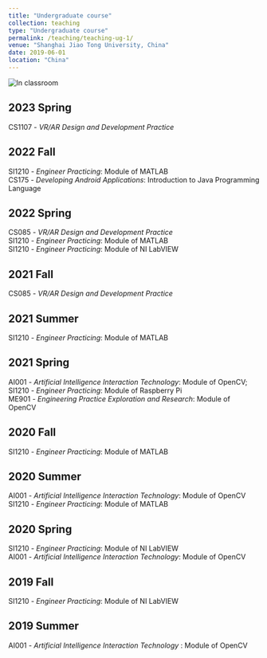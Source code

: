```yaml
---
title: "Undergraduate course"
collection: teaching
type: "Undergraduate course"
permalink: /teaching/teaching-ug-1/
venue: "Shanghai Jiao Tong University, China"
date: 2019-06-01
location: "China"
---
```


![In classroom](/images/teaching.jpg)
## 2023 Spring
CS1107 - *VR/AR Design and Development Practice* <br>

## 2022 Fall
SI1210 - *Engineer Practicing*: Module of MATLAB <br>
CS175 - *Developing Android Applications*: Introduction to Java Programming Language

## 2022 Spring
CS085 - *VR/AR Design and Development Practice* <br>
SI1210 - *Engineer Practicing*: Module of MATLAB <br>
SI1210 - *Engineer Practicing*: Module of NI LabVIEW

## 2021 Fall
CS085 - *VR/AR Design and Development Practice*
## 2021 Summer
SI1210 - *Engineer Practicing*: Module of MATLAB
## 2021 Spring
AI001 - *Artificial Intelligence Interaction Technology*: Module of OpenCV;<br>
SI1210 - *Engineer Practicing*: Module of Raspberry Pi<br>
ME901 - *Engineering Practice Exploration and Research*: Module of OpenCV


## 2020 Fall
SI1210 - *Engineer Practicing*: Module of MATLAB
## 2020 Summer
AI001 - *Artificial Intelligence Interaction Technology*: Module of OpenCV<br>
SI1210 - *Engineer Practicing*: Module of MATLAB
## 2020 Spring
SI1210 - *Engineer Practicing*: Module of NI LabVIEW<br>
AI001 - *Artificial Intelligence Interaction Technology*: Module of OpenCV

## 2019 Fall 
SI1210 - *Engineer Practicing*: Module of NI LabVIEW
## 2019 Summer
AI001 - *Artificial Intelligence Interaction Technology* : Module of OpenCV



